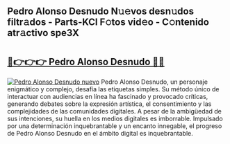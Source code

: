 ## Pedro Alonso Desnudo N𝚞𝚎vos desn𝚞dos filtr𝚊dos - Parts-KCl F𝚘tos vid𝚎o - C𝚘ntenido atr𝚊ctivo spe3X

# <h2><a href="http://mb6aqar.tromn.icu/?c=Pedro+Alonso+Desnudo">🔗👉👉👉 Pedro Alonso Desnudo 🔗🔗</a></h2>

[![Pedro Alonso Desnudo nuevo](https://i.imgur.com/pEAQMta.gif)](http://mb6aqar.tromn.icu/?c=Pedro+Alonso+Desnudo)
Pedro Alonso Desnudo, un personaje enigmático y complejo, desafía las etiquetas simples. Su método único de interactuar con audiencias en línea ha fascinado y provocado críticas, generando debates sobre la expresión artística, el consentimiento y las complejidades de las comunidades digitales. A pesar de la ambigüedad de sus intenciones, su huella en los medios digitales es imborrable. Impulsado por una determinación inquebrantable y un encanto innegable, el progreso de Pedro Alonso Desnudo en el ámbito digital es inquebrantable.
